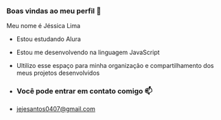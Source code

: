 ### Boas vindas ao meu perfil 💙

Meu nome é Jéssica Lima

- Estou estudando Alura
- Estou me desenvolvendo na linguagem JavaScript
- Ultilizo esse espaço para minha organização e compartilhamento dos meus projetos desenvolvidos

- ### Você pode entrar em contato comigo 📫

- jejesantos0407@gmail.com
